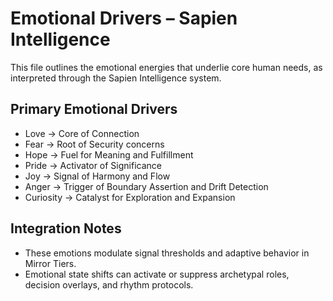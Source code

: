 # Emotional Drivers – Sapien Intelligence

This file outlines the emotional energies that underlie core human needs, as interpreted through the Sapien Intelligence system.

## Primary Emotional Drivers
- Love → Core of Connection
- Fear → Root of Security concerns
- Hope → Fuel for Meaning and Fulfillment
- Pride → Activator of Significance
- Joy → Signal of Harmony and Flow
- Anger → Trigger of Boundary Assertion and Drift Detection
- Curiosity → Catalyst for Exploration and Expansion

## Integration Notes
- These emotions modulate signal thresholds and adaptive behavior in Mirror Tiers.
- Emotional state shifts can activate or suppress archetypal roles, decision overlays, and rhythm protocols.
